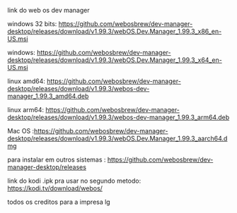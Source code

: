 link do web os dev manager 

windows 32 bits: https://github.com/webosbrew/dev-manager-desktop/releases/download/v1.99.3/webOS.Dev.Manager_1.99.3_x86_en-US.msi

windows: https://github.com/webosbrew/dev-manager-desktop/releases/download/v1.99.3/webOS.Dev.Manager_1.99.3_x64_en-US.msi

linux amd64: https://github.com/webosbrew/dev-manager-desktop/releases/download/v1.99.3/webos-dev-manager_1.99.3_amd64.deb

linux arm64: https://github.com/webosbrew/dev-manager-desktop/releases/download/v1.99.3/webos-dev-manager_1.99.3_arm64.deb

Mac OS :https://github.com/webosbrew/dev-manager-desktop/releases/download/v1.99.3/webOS.Dev.Manager_1.99.3_aarch64.dmg

para instalar em outros sistemas : https://github.com/webosbrew/dev-manager-desktop/releases

link do kodi .ipk pra usar no segundo metodo: https://kodi.tv/download/webos/

todos os creditos para a impresa lg 
